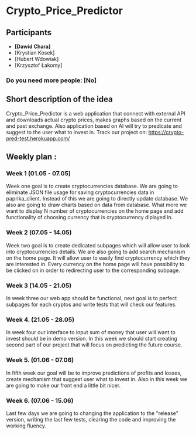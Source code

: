 # Crypto_Price_Predictor
## Participants 
 - **[Dawid Chara]**
 - [Krystian Kosek]
 - [Hubert Wdowiak]
 - [Krzysztof Łakomy]
### Do you need more people: [No]
## Short description of the idea
Crypto_Price_Predictor is a web application that connect with external API and downloads actual crypto prices, makes graphs based on the current and past exchange. Also application based on AI will try to predicate and suggest to the user what to invest in.
Track our project on:
https://crypto-pred-test.herokuapp.com/
## Weekly plan :
   ### Week 1 (01.05 - 07.05)
Week one goal is to create cryptocurrencies database. We are going to eliminate JSON file usage for saving cryptocurrencies data in paprika_client. Instead of this we are going to directly update database. We also are going to draw charts based on data from database. What more we want to display N number of cryptocurrencies on the home page and add functionality of choosing currency that is cryptocurrency diplayed in.
   ### Week 2 (07.05 - 14.05)
Week two goal is to create dedicated subpages which will allow user to look into cryptocurrencies details. We are also going to add search mechanism on the home page. It will allow user to easily find cryptocurrency which they are interested in. Every currency on the home page will have possibility to be clicked on in order to redirecting user to the corresponding subpage.
   ### Week 3 (14.05 - 21.05) 
In week three our web app should be functional, next goal is to perfect subpages for each cryptos and write tests that will check our features.
   ### Week 4. (21.05 - 28.05) 
In week four our interface to input sum of money that user will want to invest should be in demo version. In this week we should start creating second part of our project that will focus on predicting the future course.
   ### Week 5. (01.06 - 07.06) 
In fifth week our goal will be to improve predictions of profits and losses, create mechanism that suggest user what to invest in. Also in this week we are going to make our front end a little bit nicer.
   ### Week 6. (07.06 - 15.06) 
Last few days we are going to changing the application to the "release" version, writing the last few tests, clearing the code and improving the working fluency.
